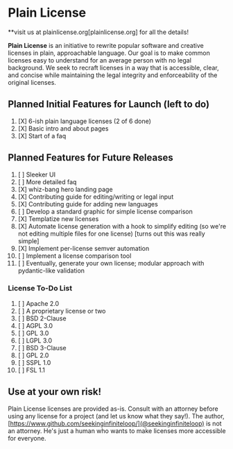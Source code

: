 # Plain License

**visit us at plainlicense.org[plainlicense.org] for all the details!

**Plain License** is an initiative to rewrite popular software and creative licenses in plain, approachable language. Our goal is to make common licenses easy to understand for an average person with no legal background. We seek to recraft licenses in a way that is accessible, clear, and concise while maintaining the legal integrity and enforceability of the original licenses.

## Planned Initial Features for Launch (left to do)

1. [X] 6-ish plain language licenses (2 of 6 done)
2. [X] Basic intro and about pages
3. [X] Start of a faq

## Planned Features for Future Releases

1. [ ] Sleeker UI
2. [ ] More detailed faq
3. [X] whiz-bang hero landing page
4. [X] Contributing guide for editing/writing or legal input
5. [X] Contributing guide for adding new languages
6. [ ] Develop a standard graphic for simple license comparison
7. [X] Templatize new licenses
8. [X] Automate license generation with a hook to simplify editing (so we're not editing multiple files for one license) [turns out this was really simple]
9. [X] Implement per-license semver automation
10. [ ] Implement a license comparison tool
11. [ ] Eventually, generate your own license; modular approach with pydantic-like validation

### License To-Do List

1. [ ] Apache 2.0
2. [ ] A proprietary license or two
3. [ ] BSD 2-Clause
4. [ ] AGPL 3.0
5. [ ] GPL 3.0
6. [ ] LGPL 3.0
7. [ ] BSD 3-Clause
8. [ ] GPL 2.0
9. [ ] SSPL 1.0
10. [ ] FSL 1.1

## **Use at your own risk!**

Plain License licenses are provided as-is. Consult with an attorney before using any license for a project (and let us know what they say!). The author, [https://www.github.com/seekinginfiniteloop/](@seekinginfiniteloop) is not an attorney. He's just a human who wants to make licenses more accessible for everyone.
